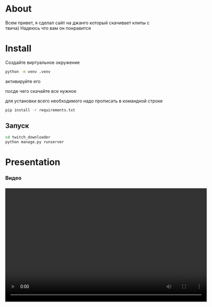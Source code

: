 # About 

Всем привет, я сделал сайт на джанго который скачивает клипы с твича)
Надеюсь что вам он понравится

# Install
Создайте виртуальное окружение
```bash
python -m venv .venv
```

активируйте его

посде чего скачайте все нужное

для установки всего необходимого надо прописать в командной строке

```bash
pip install -r requirements.txt
```

## Запуск 
```bash
cd twitch_downloader
python manage.py runserver
```

# Presentation

<h3>Видео<h3>
<video width="640" height="360" controls>
  <source src="/presentation/clips/presentation.mp4" type="video/mp4">
  Ваш браузер не поддерживает видео тег.
</video>
